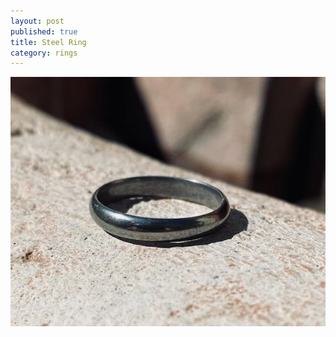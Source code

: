 ```yaml
---
layout: post
published: true
title: Steel Ring
category: rings
---
```

![halfround_steel_8.jpg](/images/jewelry/rings/halfround_steel_8.jpg)

